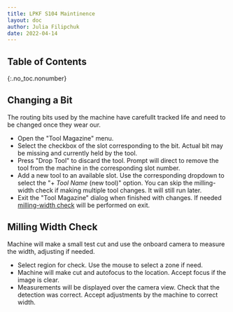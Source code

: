 ```yaml
---
title: LPKF S104 Maintinence
layout: doc
author: Julia Filipchuk
date: 2022-04-14
---
```


## Table of Contents
{:.no_toc.nonumber}

## Changing a Bit

The routing bits used by the machine have carefullt tracked life and need to be changed once they wear our.

- Open the "Tool Magazine" menu.
- Select the checkbox of the slot corresponding to the bit. Actual bit may be missing and currently held by the tool.
- Press "Drop Tool" to discard the tool. Prompt will direct to remove the tool from the machine in the corresponding slot number.
- Add a new tool to an available slot. Use the corresponding dropdown to select the "+ *Tool Name* (new tool)" option. You can skip the milling-width check if making multiple tool changes. It will still run later.
- Exit the "Tool Magazine" dialog when finished with changes. If needed [milling-width check](#milling-width-check) will be performed on exit.

## Milling Width Check

Machine will make a small test cut and use the onboard camera to measure the width, adjusting if needed.

- Select region for check. Use the mouse to select a zone if need.
- Machine will make cut and autofocus to the location. Accept focus if the image is clear.
- Measurements will be displayed over the camera view. Check that the detection was correct. Accept adjustments by the machine to correct width.

